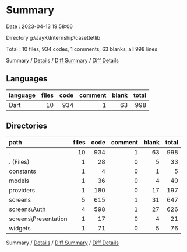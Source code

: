 # Summary

Date : 2023-04-13 19:58:06

Directory g:\\JayK\\Internship\\casette\\lib

Total : 10 files,  934 codes, 1 comments, 63 blanks, all 998 lines

Summary / [Details](details.md) / [Diff Summary](diff.md) / [Diff Details](diff-details.md)

## Languages
| language | files | code | comment | blank | total |
| :--- | ---: | ---: | ---: | ---: | ---: |
| Dart | 10 | 934 | 1 | 63 | 998 |

## Directories
| path | files | code | comment | blank | total |
| :--- | ---: | ---: | ---: | ---: | ---: |
| . | 10 | 934 | 1 | 63 | 998 |
| . (Files) | 1 | 28 | 0 | 5 | 33 |
| constants | 1 | 4 | 0 | 1 | 5 |
| models | 1 | 36 | 0 | 4 | 40 |
| providers | 1 | 180 | 0 | 17 | 197 |
| screens | 5 | 615 | 1 | 31 | 647 |
| screens\\Auth | 4 | 598 | 1 | 27 | 626 |
| screens\\Presentation | 1 | 17 | 0 | 4 | 21 |
| widgets | 1 | 71 | 0 | 5 | 76 |

Summary / [Details](details.md) / [Diff Summary](diff.md) / [Diff Details](diff-details.md)